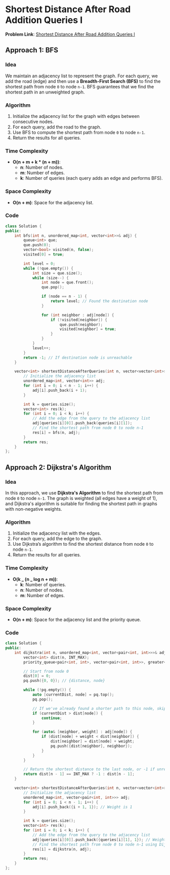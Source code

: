 # Shortest Distance After Road Addition Queries I

**Problem Link**: [Shortest Distance After Road Addition Queries I](https://leetcode.com/problems/shortest-distance-after-road-addition-queries-i/)

## Approach 1: BFS

### Idea

We maintain an adjacency list to represent the graph. For each query, we add the road (edge) and then use a **Breadth-First Search (BFS)** to find the shortest path from node `0` to node `n-1`. BFS guarantees that we find the shortest path in an unweighted graph.

### Algorithm

1. Initialize the adjacency list for the graph with edges between consecutive nodes.
2. For each query, add the road to the graph.
3. Use BFS to compute the shortest path from node `0` to node `n-1`.
4. Return the results for all queries.

### Time Complexity

- **O(n + m + k \* (n + m))**:
  - **n**: Number of nodes.
  - **m**: Number of edges.
  - **k**: Number of queries (each query adds an edge and performs BFS).

### Space Complexity

- **O(n + m)**: Space for the adjacency list.

### Code

```cpp
class Solution {
public:
    int bfs(int n, unordered_map<int, vector<int>>& adj) {
        queue<int> que;
        que.push(0);
        vector<bool> visited(n, false);
        visited[0] = true;

        int level = 0;
        while (!que.empty()) {
            int size = que.size();
            while (size--) {
                int node = que.front();
                que.pop();

                if (node == n - 1) {
                    return level; // Found the destination node
                }

                for (int neighbor : adj[node]) {
                    if (!visited[neighbor]) {
                        que.push(neighbor);
                        visited[neighbor] = true;
                    }
                }
            }
            level++;
        }
        return -1; // If destination node is unreachable
    }

    vector<int> shortestDistanceAfterQueries(int n, vector<vector<int>>& queries) {
        // Initialize the adjacency list
        unordered_map<int, vector<int>> adj;
        for (int i = 0; i < n - 1; i++) {
            adj[i].push_back(i + 1);
        }

        int k = queries.size();
        vector<int> res(k);
        for (int i = 0; i < k; i++) {
            // Add the edge from the query to the adjacency list
            adj[queries[i][0]].push_back(queries[i][1]);
            // Find the shortest path from node 0 to node n-1
            res[i] = bfs(n, adj);
        }
        return res;
    }
};
```

## Approach 2: Dijkstra's Algorithm

### Idea

In this approach, we use **Dijkstra's Algorithm** to find the shortest path from node `0` to node `n-1`. The graph is weighted (all edges have a weight of 1), and Dijkstra's algorithm is suitable for finding the shortest path in graphs with non-negative weights.

### Algorithm

1. Initialize the adjacency list with the edges.
2. For each query, add the edge to the graph.
3. Use Dijkstra’s algorithm to find the shortest distance from node `0` to node `n-1`.
4. Return the results for all queries.

### Time Complexity

- **O(k _ (n _ log n + m))**:
  - **k**: Number of queries.
  - **n**: Number of nodes.
  - **m**: Number of edges.

### Space Complexity

- **O(n + m)**: Space for the adjacency list and the priority queue.

### Code

```cpp
class Solution {
public:
    int dijkstra(int n, unordered_map<int, vector<pair<int, int>>>& adj) {
        vector<int> dist(n, INT_MAX);
        priority_queue<pair<int, int>, vector<pair<int, int>>, greater<pair<int, int>>> pq;

        // Start from node 0
        dist[0] = 0;
        pq.push({0, 0}); // {distance, node}

        while (!pq.empty()) {
            auto [currentDist, node] = pq.top();
            pq.pop();

            // If we've already found a shorter path to this node, skip
            if (currentDist > dist[node]) {
                continue;
            }

            for (auto& [neighbor, weight] : adj[node]) {
                if (dist[node] + weight < dist[neighbor]) {
                    dist[neighbor] = dist[node] + weight;
                    pq.push({dist[neighbor], neighbor});
                }
            }
        }

        // Return the shortest distance to the last node, or -1 if unreachable
        return dist[n - 1] == INT_MAX ? -1 : dist[n - 1];
    }

    vector<int> shortestDistanceAfterQueries(int n, vector<vector<int>>& queries) {
        // Initialize the adjacency list
        unordered_map<int, vector<pair<int, int>>> adj;
        for (int i = 0; i < n - 1; i++) {
            adj[i].push_back({i + 1, 1}); // Weight is 1
        }

        int k = queries.size();
        vector<int> res(k);
        for (int i = 0; i < k; i++) {
            // Add the edge from the query to the adjacency list
            adj[queries[i][0]].push_back({queries[i][1], 1}); // Weight is 1
            // Find the shortest path from node 0 to node n-1 using Dijkstra
            res[i] = dijkstra(n, adj);
        }
        return res;
    }
};
```
